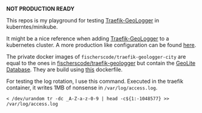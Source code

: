 **NOT PRODUCTION READY**

This repos is my playground for testing [Traefik-GeoLogger](https://github.com/fischerscode/Traefik-GeoLogger) in kuberntes/minikube.

It might be a nice reference when adding [Traefik-GeoLogger](https://github.com/fischerscode/Traefik-GeoLogger) to a kubernetes cluster. A more production like configuration can be found [here](https://github.com/fischerscode/my-k3s/tree/master/infrastructure/base/traefik).

The private docker images of `fischerscode/traefik-geologger-city` are equal to the ones in [fischerscode/traefik-geologger](https://hub.docker.com/r/fischerscode/traefik-geologger) but contain the [GeoLite Database](https://dev.maxmind.com/geoip?lang=en). They are build using [this](https://github.com/fischerscode/Traefik-GeoLogger/blob/master/Dockerfile.database) dockerfile.


For testing the log rotation, I use this command. Executed in the traefik container, it writes 1MB of nonsense in `/var/log/access.log`.
```
< /dev/urandom tr -dc _A-Z-a-z-0-9 | head -c${1:-1048577} >> /var/log/access.log
```